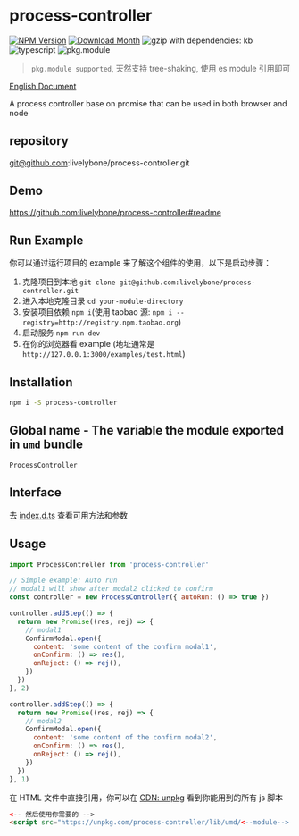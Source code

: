 # process-controller
[![NPM Version](http://img.shields.io/npm/v/process-controller.svg?style=flat-square)](https://www.npmjs.com/package/process-controller)
[![Download Month](http://img.shields.io/npm/dm/process-controller.svg?style=flat-square)](https://www.npmjs.com/package/process-controller)
![gzip with dependencies: kb](https://img.shields.io/badge/gzip--with--dependencies-kb-brightgreen.svg "gzip with dependencies: kb")
![typescript](https://img.shields.io/badge/typescript-supported-blue.svg "typescript")
![pkg.module](https://img.shields.io/badge/pkg.module-supported-blue.svg "pkg.module")

> `pkg.module supported`, 天然支持 tree-shaking, 使用 es module 引用即可

[English Document](./README.md)

A process controller base on promise that can be used in both browser and node

## repository
git@github.com:livelybone/process-controller.git

## Demo
https://github.com:livelybone/process-controller#readme

## Run Example
你可以通过运行项目的 example 来了解这个组件的使用，以下是启动步骤：

1. 克隆项目到本地 `git clone git@github.com:livelybone/process-controller.git`
2. 进入本地克隆目录 `cd your-module-directory`
3. 安装项目依赖 `npm i`(使用 taobao 源: `npm i --registry=http://registry.npm.taobao.org`)
4. 启动服务 `npm run dev`
5. 在你的浏览器看 example (地址通常是 `http://127.0.0.1:3000/examples/test.html`)

## Installation
```bash
npm i -S process-controller
```

## Global name - The variable the module exported in `umd` bundle
`ProcessController`

## Interface
去 [index.d.ts](./index.d.ts) 查看可用方法和参数

## Usage
```js
import ProcessController from 'process-controller'

// Simple example: Auto run
// modal1 will show after modal2 clicked to confirm
const controller = new ProcessController({ autoRun: () => true })

controller.addStep(() => {
  return new Promise((res, rej) => {
    // modal1
    ConfirmModal.open({
      content: 'some content of the confirm modal1',
      onConfirm: () => res(),
      onReject: () => rej(),
    })
  })
}, 2)

controller.addStep(() => {
  return new Promise((res, rej) => {
    // modal2
    ConfirmModal.open({
      content: 'some content of the confirm modal2',
      onConfirm: () => res(),
      onReject: () => rej(),
    })
  })
}, 1)
```

在 HTML 文件中直接引用，你可以在 [CDN: unpkg](https://unpkg.com/process-controller/lib/umd/) 看到你能用到的所有 js 脚本
```html
<-- 然后使用你需要的 -->
<script src="https://unpkg.com/process-controller/lib/umd/<--module-->.js"></script>
```
